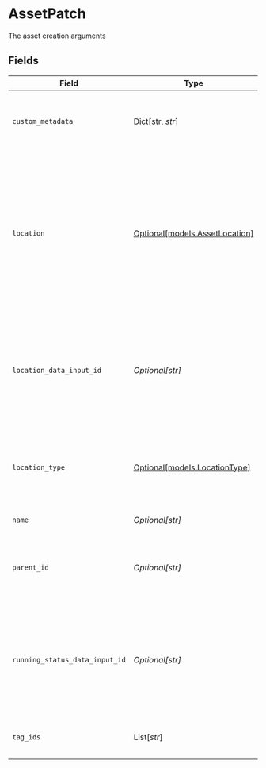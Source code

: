 # AssetPatch

The asset creation arguments


## Fields

| Field                                                                                                                                                                                                                                                  | Type                                                                                                                                                                                                                                                   | Required                                                                                                                                                                                                                                               | Description                                                                                                                                                                                                                                            | Example                                                                                                                                                                                                                                                |
| ------------------------------------------------------------------------------------------------------------------------------------------------------------------------------------------------------------------------------------------------------ | ------------------------------------------------------------------------------------------------------------------------------------------------------------------------------------------------------------------------------------------------------ | ------------------------------------------------------------------------------------------------------------------------------------------------------------------------------------------------------------------------------------------------------ | ------------------------------------------------------------------------------------------------------------------------------------------------------------------------------------------------------------------------------------------------------ | ------------------------------------------------------------------------------------------------------------------------------------------------------------------------------------------------------------------------------------------------------ |
| `custom_metadata`                                                                                                                                                                                                                                      | Dict[str, *str*]                                                                                                                                                                                                                                       | :heavy_minus_sign:                                                                                                                                                                                                                                     | The custom fields of an asset.                                                                                                                                                                                                                         | {<br/>"manufacturer": "Samsara",<br/>"serialNumber": "123ABC"<br/>}                                                                                                                                                                                    |
| `location`                                                                                                                                                                                                                                             | [Optional[models.AssetLocation]](../models/assetlocation.md)                                                                                                                                                                                           | :heavy_minus_sign:                                                                                                                                                                                                                                     | For locationType "point", latitude and longitude are required. For "address", formattedAddress must be provided, and lat/long can be optionally included for displaying a dot on the assets map. For "dataInput", this object should not be passed in. |                                                                                                                                                                                                                                                        |
| `location_data_input_id`                                                                                                                                                                                                                               | *Optional[str]*                                                                                                                                                                                                                                        | :heavy_minus_sign:                                                                                                                                                                                                                                     | Required if locationType is "dataInput". Specifies the id of a location data input which will determine the asset's location. The data input must be in the asset.                                                                                     | 12345                                                                                                                                                                                                                                                  |
| `location_type`                                                                                                                                                                                                                                        | [Optional[models.LocationType]](../models/locationtype.md)                                                                                                                                                                                             | :heavy_minus_sign:                                                                                                                                                                                                                                     | The format of the location. This field is required if a location is provided. Valid values: `point`, `address`, `dataInput`.                                                                                                                           |                                                                                                                                                                                                                                                        |
| `name`                                                                                                                                                                                                                                                 | *Optional[str]*                                                                                                                                                                                                                                        | :heavy_minus_sign:                                                                                                                                                                                                                                     | The name of the asset.                                                                                                                                                                                                                                 |                                                                                                                                                                                                                                                        |
| `parent_id`                                                                                                                                                                                                                                            | *Optional[str]*                                                                                                                                                                                                                                        | :heavy_minus_sign:                                                                                                                                                                                                                                     | The id of the parent asset that the asset belongs to. Pass in an empty string to remove the child from the parent.                                                                                                                                     |                                                                                                                                                                                                                                                        |
| `running_status_data_input_id`                                                                                                                                                                                                                         | *Optional[str]*                                                                                                                                                                                                                                        | :heavy_minus_sign:                                                                                                                                                                                                                                     | The asset's isRunning status will be true when the associated data input's value is 1. Data input cannot be of location format. The data input must be in the asset.                                                                                   | 67890                                                                                                                                                                                                                                                  |
| `tag_ids`                                                                                                                                                                                                                                              | List[*str*]                                                                                                                                                                                                                                            | :heavy_minus_sign:                                                                                                                                                                                                                                     | The ids of the tags that the asset should belong to.                                                                                                                                                                                                   |                                                                                                                                                                                                                                                        |